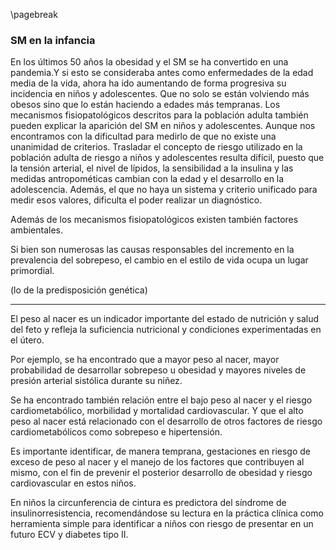 \pagebreak

### SM en la infancia

En los últimos 50 años la obesidad y el SM se ha convertido en una pandemia.Y si esto se consideraba antes como enfermedades de la edad media de la vida, ahora ha ido aumentando de forma progresiva su incidencia en niños y adolescentes. Que no solo se están volviendo más obesos sino que lo están haciendo a edades más tempranas. Los mecanismos fisiopatológicos descritos para la población adulta también pueden explicar la aparición del SM en niños y adolescentes.
Aunque nos encontramos con la dificultad para medirlo de que no existe una unanimidad de criterios. Trasladar el concepto de riesgo utilizado en la población adulta de riesgo a niños y adolescentes resulta difícil, puesto que la tensión arterial, el nivel de lípidos, la sensibilidad a la insulina y las medidas antropométicas cambian con la edad y el desarrollo en la adolescencia. Además, el que no haya un sistema y criterio unificado para medir esos valores, dificulta el poder realizar un diagnóstico.

Además de los mecanismos fisiopatológicos existen también factores ambientales. 

Si bien son numerosas las causas responsables del incremento en la prevalencia del sobrepeso, el cambio en el estilo de vida ocupa un lugar primordial.


(lo de la predisposición genética)

--- 

El peso al nacer es un indicador importante del estado de nutrición y salud del feto y refleja la suficiencia nutricional y condiciones experimentadas en el útero.

Por ejemplo, se ha encontrado que a mayor peso al nacer, mayor probabilidad de desarrollar sobrepeso u obesidad y mayores niveles de presión arterial sistólica durante su niñez.

Se ha encontrado también relación entre el bajo peso al nacer y el riesgo cardiometabólico, morbilidad y mortalidad cardiovascular. Y que el alto peso al nacer está relacionado con el desarrollo de otros factores de riesgo cardiometabólicos como sobrepeso e hipertensión.

Es importante identificar, de manera temprana, gestaciones en riesgo de exceso de peso al nacer y el manejo de los factores que contribuyen al mismo, con el fin de prevenir el posterior desarrollo de obesidad y riesgo cardiovascular en estos niños.

En niños la circunferencia de cintura es predictora del síndrome de insulinorresistencia, recomendándose su lectura en la práctica clínica como herramienta simple para identificar a niños con riesgo de presentar en un futuro ECV y diabetes tipo II.



